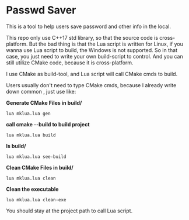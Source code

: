 # Passwd Saver

This is a tool to help users save password and other info in the local.

This repo only use C++17 std library, so that the source code is cross-platform.
But the bad thing is that the Lua script is written for Linux, if you wanna use Lua script to build, 
the Windows is not supported. So in that case, you just need to write your own build-script to control.
And you can still utilize CMake code, because it is cross-platform.

I use CMake as build-tool, and Lua script will call CMake cmds to build.

Users usually don't need to type CMake cmds, because I already write down common , just use like:

**Generate CMake Files in build/**

```lua mklua.lua gen```

**call cmake --build to build project**

```lua mklua.lua build```

**ls build/**

```lua mklua.lua see-build```

**Clean CMake Files in build/**

```lua mklua.lua clean```

**Clean the executable**

```lua mklua.lua clean-exe```

You should stay at the project path to call Lua script.



